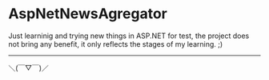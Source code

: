 # AspNetNewsAgregator

Just learninig and trying new things in ASP.NET for test, the project does not bring any benefit, it only reflects the stages of my learning. ;) 
 __          __
   ＼(￣▽￣)／
